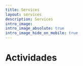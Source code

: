 ```yaml
---
title: Services
layout: services
description: Services
intro_image: 
intro_image_absolute: true
intro_image_hide_on_mobile: true
---
```


#  Actividades
